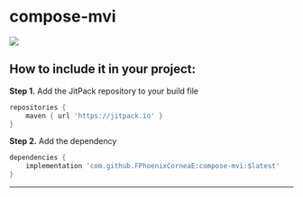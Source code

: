 # compose-mvi

[![](https://jitpack.io/v/FPhoenixCorneaE/compose-mvi.svg)](https://jitpack.io/#FPhoenixCorneaE/compose-mvi)

How to include it in your project:
--------------
**Step 1.** Add the JitPack repository to your build file

```groovy
repositories {
    maven { url 'https://jitpack.io' }
}
```

**Step 2.** Add the dependency

```groovy
dependencies {
    implementation 'com.github.FPhoenixCorneaE:compose-mvi:$latest'
}
```

-------------------------------------------------------------------------